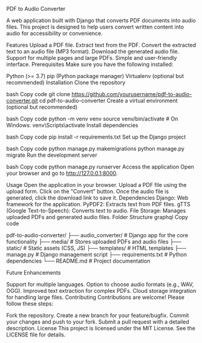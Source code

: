 PDF to Audio Converter

A web application built with Django that converts PDF documents into audio files. This project is designed to help users convert written content into audio for accessibility or convenience.

Features
Upload a PDF file.
Extract text from the PDF.
Convert the extracted text to an audio file (MP3 format).
Download the generated audio file.
Support for multiple pages and large PDFs.
Simple and user-friendly interface.
Prerequisites
Make sure you have the following installed:

Python (>= 3.7)
pip (Python package manager)
Virtualenv (optional but recommended)
Installation
Clone the repository

bash
Copy code
git clone https://github.com/yourusername/pdf-to-audio-converter.git
cd pdf-to-audio-converter
Create a virtual environment (optional but recommended)

bash
Copy code
python -m venv venv
source venv/bin/activate  # On Windows: venv\Scripts\activate
Install dependencies

bash
Copy code
pip install -r requirements.txt
Set up the Django project

bash
Copy code
python manage.py makemigrations
python manage.py migrate
Run the development server

bash
Copy code
python manage.py runserver
Access the application
Open your browser and go to http://127.0.0.1:8000.

Usage
Open the application in your browser.
Upload a PDF file using the upload form.
Click on the "Convert" button.
Once the audio file is generated, click the download link to save it.
Dependencies
Django: Web framework for the application.
PyPDF2: Extracts text from PDF files.
gTTS (Google Text-to-Speech): Converts text to audio.
File Storage: Manages uploaded PDFs and generated audio files.
Folder Structure
graphql
Copy code

pdf-to-audio-converter/
├── audio_converter/     # Django app for the core functionality
├── media/               # Stores uploaded PDFs and audio files
├── static/              # Static assets (CSS, JS)
├── templates/           # HTML templates
├── manage.py            # Django management script
├── requirements.txt     # Python dependencies
└── README.md            # Project documentation

Future Enhancements

Support for multiple languages.
Option to choose audio formats (e.g., WAV, OGG).
Improved text extraction for complex PDFs.
Cloud storage integration for handling large files.
Contributing
Contributions are welcome! Please follow these steps:

Fork the repository.
Create a new branch for your feature/bugfix.
Commit your changes and push to your fork.
Submit a pull request with a detailed description.
License
This project is licensed under the MIT License. See the LICENSE file for details.
